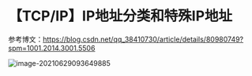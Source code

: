# 【TCP/IP】IP地址分类和特殊IP地址

参考博文：https://blog.csdn.net/qq_38410730/article/details/80980749?spm=1001.2014.3001.5506

![image-20210629093649885](C:\Users\wang\AppData\Roaming\Typora\typora-user-images\image-20210629093649885.png)

